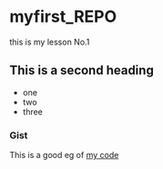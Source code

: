 # myfirst_REPO
this is my lesson No.1


## This is a second heading

* one
* two
* three

### Gist

This is a good eg of [my code](https://gist.github.com/kristchenn/4ba10feb8b473389fe3d8b7f62cafc49)
